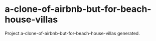 # a-clone-of-airbnb-but-for-beach-house-villas
Project a-clone-of-airbnb-but-for-beach-house-villas generated.

